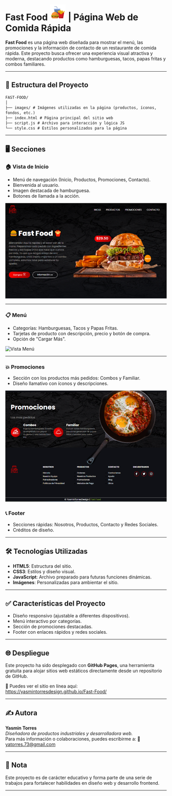 # Fast Food <img src="./images/fast-food-meal.png" width="50" >  | Página Web de Comida Rápida


**Fast Food** es una página web diseñada para mostrar el menú, las promociones y la información de contacto de un restaurante de comida rápida. 
Este proyecto busca ofrecer una experiencia visual atractiva y moderna, destacando productos como hamburguesas, tacos, papas fritas y combos familiares.

---

## 📂 Estructura del Proyecto
```
FAST-FOOD/
│
├── images/ # Imágenes utilizadas en la página (productos, íconos, fondos, etc.)
├── index.html # Página principal del sitio web
├── script.js # Archivo para interacción y lógica JS
└── style.css # Estilos personalizados para la página
```


---

## 🖥️ Secciones

### 🏠 Vista de Inicio
- Menú de navegación (Inicio, Productos, Promociones, Contacto).
- Bienvenida al usuario.
- Imagen destacada de hamburguesa.
- Botones de llamada a la acción.

![Vista Inicio](./images/vista-inicio.png)

---

### 📋 Menú
- Categorías: Hamburguesas, Tacos y Papas Fritas.
- Tarjetas de producto con descripción, precio y botón de compra.
- Opción de "Cargar Más".

![Vista Menú](./images/vista-productos.png)

---

### 💥 Promociones
- Sección con los productos más pedidos: Combos y Familiar.
- Diseño llamativo con íconos y descripciones.

![Vista Promociones](./images/vista-promociones.png)


### 📞 Footer
- Secciones rápidas: Nosotros, Productos, Contacto y Redes Sociales.
- Créditos de diseño.

---

## 🛠️ Tecnologías Utilizadas

- **HTML5**: Estructura del sitio.
- **CSS3**: Estilos y diseño visual.
- **JavaScript**: Archivo preparado para futuras funciones dinámicas.
- **Imágenes**: Personalizadas para ambientar el sitio.

---

## ✅ Características del Proyecto

- Diseño responsivo (ajustable a diferentes dispositivos).
- Menú interactivo por categorías.
- Sección de promociones destacadas.
- Footer con enlaces rápidos y redes sociales.

---

## 🌐 Despliegue

Este proyecto ha sido desplegado con **GitHub Pages**, una herramienta gratuita para alojar sitios web estáticos directamente desde un repositorio de GitHub.

🔗 Puedes ver el sitio en línea aquí:  
https://yasmintorresdesign.github.io/Fast-Food/

---

## ✍️ Autora

**Yasmin Torres**  
*Diseñadora de productos industriales y desarrolladora web.*  
Para más información o colaboraciones, puedes escribirme a:
📧 yatorres.73@gmail.com

---

## 📌 Nota

Este proyecto es de carácter educativo y forma parte de una serie de trabajos para fortalecer habilidades en diseño web y desarrollo frontend.

---

